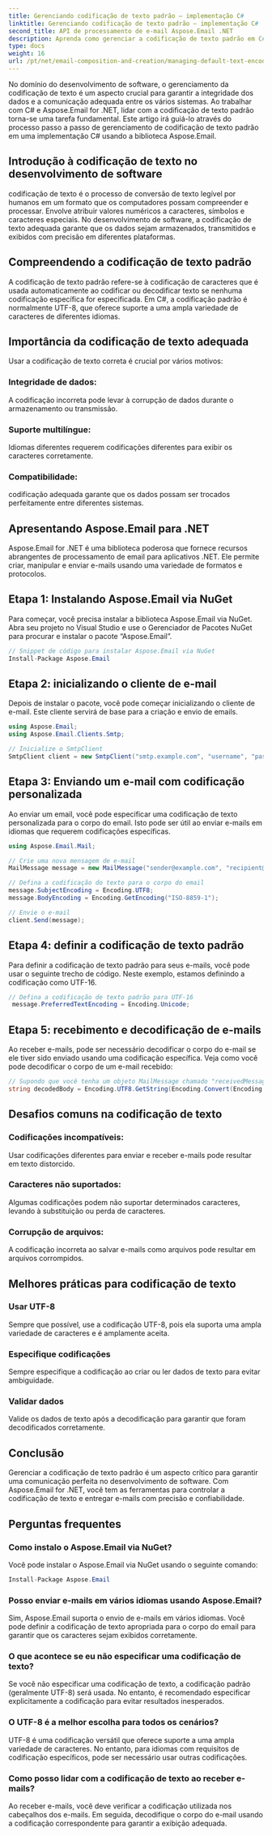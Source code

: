 ```yaml
---
title: Gerenciando codificação de texto padrão – implementação C#
linktitle: Gerenciando codificação de texto padrão – implementação C#
second_title: API de processamento de e-mail Aspose.Email .NET
description: Aprenda como gerenciar a codificação de texto padrão em C# usando Aspose.Email for .NET. Siga as instruções passo a passo com o código-fonte e garanta uma comunicação de dados precisa.
type: docs
weight: 16
url: /pt/net/email-composition-and-creation/managing-default-text-encoding-csharp-implementation/
---
```


No domínio do desenvolvimento de software, o gerenciamento da codificação de texto é um aspecto crucial para garantir a integridade dos dados e a comunicação adequada entre os vários sistemas. Ao trabalhar com C# e Aspose.Email for .NET, lidar com a codificação de texto padrão torna-se uma tarefa fundamental. Este artigo irá guiá-lo através do processo passo a passo de gerenciamento de codificação de texto padrão em uma implementação C# usando a biblioteca Aspose.Email.


## Introdução à codificação de texto no desenvolvimento de software

codificação de texto é o processo de conversão de texto legível por humanos em um formato que os computadores possam compreender e processar. Envolve atribuir valores numéricos a caracteres, símbolos e caracteres especiais. No desenvolvimento de software, a codificação de texto adequada garante que os dados sejam armazenados, transmitidos e exibidos com precisão em diferentes plataformas.

## Compreendendo a codificação de texto padrão

A codificação de texto padrão refere-se à codificação de caracteres que é usada automaticamente ao codificar ou decodificar texto se nenhuma codificação específica for especificada. Em C#, a codificação padrão é normalmente UTF-8, que oferece suporte a uma ampla variedade de caracteres de diferentes idiomas.

## Importância da codificação de texto adequada

Usar a codificação de texto correta é crucial por vários motivos:
### Integridade de dados:
A codificação incorreta pode levar à corrupção de dados durante o armazenamento ou transmissão.
### Suporte multilíngue: 
Idiomas diferentes requerem codificações diferentes para exibir os caracteres corretamente.
### Compatibilidade:
codificação adequada garante que os dados possam ser trocados perfeitamente entre diferentes sistemas.

## Apresentando Aspose.Email para .NET

Aspose.Email for .NET é uma biblioteca poderosa que fornece recursos abrangentes de processamento de email para aplicativos .NET. Ele permite criar, manipular e enviar e-mails usando uma variedade de formatos e protocolos.

## Etapa 1: Instalando Aspose.Email via NuGet

Para começar, você precisa instalar a biblioteca Aspose.Email via NuGet. Abra seu projeto no Visual Studio e use o Gerenciador de Pacotes NuGet para procurar e instalar o pacote “Aspose.Email”.

```csharp
// Snippet de código para instalar Aspose.Email via NuGet
Install-Package Aspose.Email
```

## Etapa 2: inicializando o cliente de e-mail

Depois de instalar o pacote, você pode começar inicializando o cliente de e-mail. Este cliente servirá de base para a criação e envio de emails.

```csharp
using Aspose.Email;
using Aspose.Email.Clients.Smtp;

// Inicialize o SmtpClient
SmtpClient client = new SmtpClient("smtp.example.com", "username", "password");
```

## Etapa 3: Enviando um e-mail com codificação personalizada

Ao enviar um email, você pode especificar uma codificação de texto personalizada para o corpo do email. Isto pode ser útil ao enviar e-mails em idiomas que requerem codificações específicas.

```csharp
using Aspose.Email.Mail;

// Crie uma nova mensagem de e-mail
MailMessage message = new MailMessage("sender@example.com", "recipient@example.com", "Subject", "Body");

// Defina a codificação do texto para o corpo do email
message.SubjectEncoding = Encoding.UTF8;
message.BodyEncoding = Encoding.GetEncoding("ISO-8859-1");

// Envie o e-mail
client.Send(message);
```

## Etapa 4: definir a codificação de texto padrão

Para definir a codificação de texto padrão para seus e-mails, você pode usar o seguinte trecho de código. Neste exemplo, estamos definindo a codificação como UTF-16.

```csharp
// Defina a codificação de texto padrão para UTF-16
 message.PreferredTextEncoding = Encoding.Unicode;
```

## Etapa 5: recebimento e decodificação de e-mails

Ao receber e-mails, pode ser necessário decodificar o corpo do e-mail se ele tiver sido enviado usando uma codificação específica. Veja como você pode decodificar o corpo de um e-mail recebido:

```csharp
// Supondo que você tenha um objeto MailMessage chamado "receivedMessage"
string decodedBody = Encoding.UTF8.GetString(Encoding.Convert(Encoding.GetEncoding("ISO-8859-1"), Encoding.UTF8, Encoding.GetEncoding("ISO-8859-1").GetBytes(receivedMessage.Body)));
```

## Desafios comuns na codificação de texto

### Codificações incompatíveis: 
Usar codificações diferentes para enviar e receber e-mails pode resultar em texto distorcido.
### Caracteres não suportados:
Algumas codificações podem não suportar determinados caracteres, levando à substituição ou perda de caracteres.
### Corrupção de arquivos: 
A codificação incorreta ao salvar e-mails como arquivos pode resultar em arquivos corrompidos.

## Melhores práticas para codificação de texto

### Usar UTF-8 
 Sempre que possível, use a codificação UTF-8, pois ela suporta uma ampla variedade de caracteres e é amplamente aceita.
### Especifique codificações 
 Sempre especifique a codificação ao criar ou ler dados de texto para evitar ambiguidade.
### Validar dados 
 Valide os dados de texto após a decodificação para garantir que foram decodificados corretamente.

## Conclusão

Gerenciar a codificação de texto padrão é um aspecto crítico para garantir uma comunicação perfeita no desenvolvimento de software. Com Aspose.Email for .NET, você tem as ferramentas para controlar a codificação de texto e entregar e-mails com precisão e confiabilidade.

## Perguntas frequentes

### Como instalo o Aspose.Email via NuGet?

Você pode instalar o Aspose.Email via NuGet usando o seguinte comando:
```csharp
Install-Package Aspose.Email
```

### Posso enviar e-mails em vários idiomas usando Aspose.Email?

Sim, Aspose.Email suporta o envio de e-mails em vários idiomas. Você pode definir a codificação de texto apropriada para o corpo do email para garantir que os caracteres sejam exibidos corretamente.

### O que acontece se eu não especificar uma codificação de texto?

Se você não especificar uma codificação de texto, a codificação padrão (geralmente UTF-8) será usada. No entanto, é recomendado especificar explicitamente a codificação para evitar resultados inesperados.

### O UTF-8 é a melhor escolha para todos os cenários?

UTF-8 é uma codificação versátil que oferece suporte a uma ampla variedade de caracteres. No entanto, para idiomas com requisitos de codificação específicos, pode ser necessário usar outras codificações.

### Como posso lidar com a codificação de texto ao receber e-mails?

Ao receber e-mails, você deve verificar a codificação utilizada nos cabeçalhos dos e-mails. Em seguida, decodifique o corpo do e-mail usando a codificação correspondente para garantir a exibição adequada.